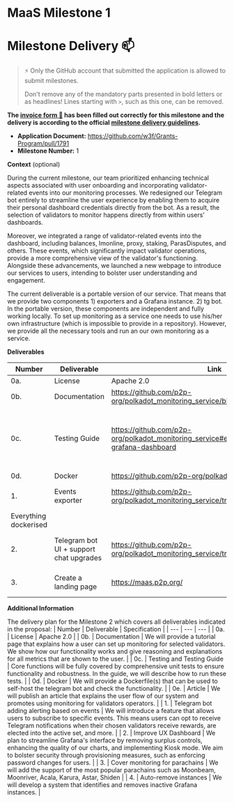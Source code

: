 # MaaS Milestone 1

# Milestone Delivery :mailbox:

> ⚡ Only the GitHub account that submitted the application is allowed to submit milestones.
> 
> 
> Don't remove any of the mandatory parts presented in bold letters or as headlines! Lines starting with `>`, such as this one, can be removed.
> 

**The [invoice form :pencil:](https://docs.google.com/forms/d/e/1FAIpQLSfmNYaoCgrxyhzgoKQ0ynQvnNRoTmgApz9NrMp-hd8mhIiO0A/viewform) has been filled out correctly for this milestone and the delivery is according to the official [milestone delivery guidelines](https://github.com/w3f/Grants-Program/blob/master/docs/Support%20Docs/milestone-deliverables-guidelines.md).**

- **Application Document:** https://github.com/w3f/Grants-Program/pull/1791
- **Milestone Number:** 1

**Context** (optional)

During the current milestone, our team prioritized enhancing technical aspects associated with user onboarding and incorporating validator-related events into our monitoring processes. We redesigned our Telegram bot entirely to streamline the user experience by enabling them to acquire their personal dashboard credentials directly from the bot. As a result, the selection of  validators to monitor happens directly from within users’ dashboards.

Moreover, we integrated a range of validator-related events into the dashboard, including balances, Imonline, proxy, staking, ParasDisputes, and others. These events, which significantly impact validator operations, provide a more comprehensive view of the validator's functioning. Alongside these advancements, we launched a new webpage to introduce our services to users, intending to bolster user understanding and engagement.

The current deliverable is a portable version of our service. That means that we provide two components 1) exporters and a Grafana instance. 2) tg bot. In the portable version, these components are independent and fully working locally. To set up monitoring as a service one needs to use his/her own infrastructure (which is impossible to provide in a repository). However, we provide all the necessary tools and run an our own monitoring as a service.  

**Deliverables**

| Number | Deliverable | Link | Notes |
| --- | --- | --- | --- |
| 0a. | License | Apache 2.0 |  |
| 0b. | Documentation | https://github.com/p2p-org/polkadot_monitoring_service/blob/main/docs/overview.md | And  |
| 0c. | Testing Guide | https://github.com/p2p-org/polkadot_monitoring_service#events-exporters-and-grafana-dashboard | You need to test two components: 1) exporters and a Grafana instance: after running docker-compose, go to the local Grafana http://127.0.0.1:3000/d/fDrj0_EGz/p2p-org-polkadot-kusama-dashboard?orgId=1 and check that for the validators the collection of metrics started (the dashboard is not empty) 2) tg bot: follow the instruction in the read me (tg bot should generate values.yml for the Grafana) |
| 0d. | Docker | https://github.com/p2p-org/polkadot_monitoring_service |  |
| 1. | Events exporter | https://github.com/p2p-org/polkadot_monitoring_service/tree/main/exporters/events | We collect data for unique metrics such as finality (prevotes and pre commits), common data (rewards points, etc), and validator-related events. 
Everything dockerised  |
| 2. | Telegram bot UI + support chat upgrades | https://github.com/p2p-org/polkadot_monitoring_service/tree/main/bot | A bot provides full monitoring as a service and sets up a personal Grafana dashboard for every platform user (you do not need to run tg bot if you run it only locally and only for yourself (without external users).  |
| 3. | Create a landing page | https://maas.p2p.org/ | Template in figma: https://www.figma.com/file/QUcO9g8FoiXDlNBUmIkdXm/MaaS?type=design&mode=design&t=LpmIkQyUPFyiSni6-0 |

**Additional Information**

The delivery plan for the Milestone 2 which covers all deliverables indicated in the proposal:
| Number | Deliverable | Specification |
| --- | --- | --- |
| 0a. | License | Apache 2.0 |
| 0b. | Documentation | We will provide a tutorial page that explains how a user can set up monitoring for selected validators. We show how our functionality works and give reasoning and explanations for all metrics that are shown to the user. |
| 0c. | Testing and Testing Guide | Core functions will be fully covered by comprehensive unit tests to ensure functionality and robustness. In the guide, we will describe how to run these tests. |
| 0d. | Docker | We will provide a Dockerfile(s) that can be used to self-host the telegram bot and check the functionality. |
| 0e. | Article | We will publish an article that explains the user flow of our system and promotes using monitoring for validators operators. |
| 1. | Telegram bot adding alerting based on events | We will introduce a feature that allows users to subscribe to specific events. This means users can opt to receive Telegram notifications when their chosen validators receive rewards, are elected into the active set, and more. |
| 2. | Improve UX Dashboard | We plan to streamline Grafana's interface by removing surplus controls, enhancing the quality of our charts, and implementing Kiosk mode. We aim to bolster security through provisioning measures, such as enforcing password changes for users. |
| 3. | Cover monitoring for parachains | We will add the support of the most popular parachains such as Moonbeam, Moonriver, Acala, Karura, Astar, Shiden |
| 4. | Auto-remove instances | We will develop a system that identifies and removes inactive Grafana instances. |
